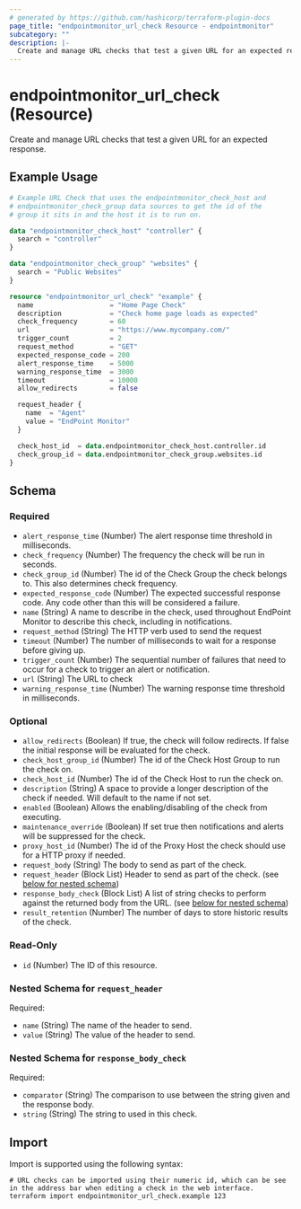 ```yaml
---
# generated by https://github.com/hashicorp/terraform-plugin-docs
page_title: "endpointmonitor_url_check Resource - endpointmonitor"
subcategory: ""
description: |-
  Create and manage URL checks that test a given URL for an expected response.
---
```


# endpointmonitor_url_check (Resource)

Create and manage URL checks that test a given URL for an expected response.

## Example Usage

```terraform
# Example URL Check that uses the endpointmonitor_check_host and
# endpointmonitor_check_group data sources to get the id of the 
# group it sits in and the host it is to run on.

data "endpointmonitor_check_host" "controller" {
  search = "controller"
}

data "endpointmonitor_check_group" "websites" {
  search = "Public Websites"
}

resource "endpointmonitor_url_check" "example" {
  name                   = "Home Page Check"
  description            = "Check home page loads as expected"
  check_frequency        = 60
  url                    = "https://www.mycompany.com/"
  trigger_count          = 2
  request_method         = "GET"
  expected_response_code = 200
  alert_response_time    = 5000
  warning_response_time  = 3000
  timeout                = 10000
  allow_redirects        = false

  request_header {
    name  = "Agent"
    value = "EndPoint Monitor"
  }

  check_host_id  = data.endpointmonitor_check_host.controller.id
  check_group_id = data.endpointmonitor_check_group.websites.id
}
```

<!-- schema generated by tfplugindocs -->
## Schema

### Required

- `alert_response_time` (Number) The alert response time threshold in milliseconds.
- `check_frequency` (Number) The frequency the check will be run in seconds.
- `check_group_id` (Number) The id of the Check Group the check belongs to. This also determines check frequency.
- `expected_response_code` (Number) The expected successful response code. Any code other than this will be considered a failure.
- `name` (String) A name to describe in the check, used throughout EndPoint Monitor to describe this check, including in notifications.
- `request_method` (String) The HTTP verb used to send the request
- `timeout` (Number) The number of milliseconds to wait for a response before giving up.
- `trigger_count` (Number) The sequential number of failures that need to occur for a check to trigger an alert or notification.
- `url` (String) The URL to check
- `warning_response_time` (Number) The warning response time threshold in milliseconds.

### Optional

- `allow_redirects` (Boolean) If true, the check will follow redirects. If false the initial response will be evaluated for the check.
- `check_host_group_id` (Number) The id of the Check Host Group to run the check on.
- `check_host_id` (Number) The id of the Check Host to run the check on.
- `description` (String) A space to provide a longer description of the check if needed. Will default to the name if not set.
- `enabled` (Boolean) Allows the enabling/disabling of the check from executing.
- `maintenance_override` (Boolean) If set true then notifications and alerts will be suppressed for the check.
- `proxy_host_id` (Number) The id of the Proxy Host the check should use for a HTTP proxy if needed.
- `request_body` (String) The body to send as part of the check.
- `request_header` (Block List) Header to send as part of the check. (see [below for nested schema](#nestedblock--request_header))
- `response_body_check` (Block List) A list of string checks to perform against the returned body from the URL. (see [below for nested schema](#nestedblock--response_body_check))
- `result_retention` (Number) The number of days to store historic results of the check.

### Read-Only

- `id` (Number) The ID of this resource.

<a id="nestedblock--request_header"></a>
### Nested Schema for `request_header`

Required:

- `name` (String) The name of the header to send.
- `value` (String) The value of the header to send.


<a id="nestedblock--response_body_check"></a>
### Nested Schema for `response_body_check`

Required:

- `comparator` (String) The comparison to use between the string given and the response body.
- `string` (String) The string to used in this check.

## Import

Import is supported using the following syntax:

```shell
# URL checks can be imported using their numeric id, which can be see in the address bar when editing a check in the web interface.
terraform import endpointmonitor_url_check.example 123
```

